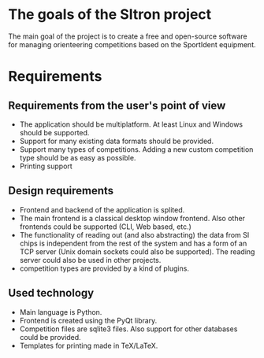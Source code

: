 # The goals of the SItron project #

The main goal of the project is to create a free and open-source software for managing
orienteering competitions based on the SportIdent equipment.

# Requirements #

## Requirements from the user's point of view ##

  * The application should be multiplatform. At least Linux and Windows should be supported.
  * Support for many existing data formats should be provided.
  * Support many types of competitions. Adding a new custom competition type should be as easy as possible.
  * Printing support

## Design requirements ##

  * Frontend and backend of the application is splited.
  * The main frontend is a classical desktop window frontend. Also other frontends could be supported (CLI, Web based, etc.)
  * The functionality of reading out (and also abstracting) the data from SI chips is independent from the rest of the system and has a form of an TCP server (Unix domain sockets could also be supported). The reading server could also be used in other projects.
  * competition types are provided by a kind of plugins.

## Used technology ##

  * Main language is Python.
  * Frontend is created using the PyQt library.
  * Competition files are sqlite3 files. Also support for other databases could be provided.
  * Templates for printing made in TeX/LaTeX.